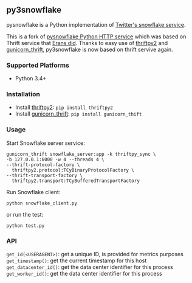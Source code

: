 ## py3snowflake

pysnowflake is a Python implementation of [Twitter's snowflake service](https://github.com/twitter/snowflake).

This is a fork of [pysnowflake Python HTTP service](https://github.com/koblas/pysnowflake) which was based on Thrift service that [Erans did](https://github.com/erans/pysnowflake). Thanks to easy use of [thriftpy2](https://github.com/Thriftpy/thriftpy2) and [gunicorn_thrift](https://github.com/Thriftpy/gunicorn_thrift), py3snowflake is now based on thrift servive again.


### Supported Platforms

* Python 3.4+


### Installation

* Install [thriftpy2](https://github.com/Thriftpy/thriftpy2): `pip install thriftpy2`
* Install [gunicorn_thrift](https://github.com/Thriftpy/gunicorn_thrift): `pip install gunicorn_thift`


### Usage

Start Snowflake server service:
```shell
gunicorn_thrift snowflake_server:app -k thriftpy_sync \
-b 127.0.0.1:6000 -w 4 --threads 4 \
--thrift-protocol-factory \
  thriftpy2.protocol:TCyBinaryProtocolFactory \
--thrift-transport-factory \
  thriftpy2.transport:TCyBufferedTransportFactory
```

Run Snowflake client:
```
python snowflake_client.py
```
or run the test:
```
python test.py
```


### API

`get_id(<USERAGENT>)`: get a unique ID, <USERAGENT> is provided for metrics purposes
`get_timestamp()`: get the current timestamp for this host
`get_datacenter_id()`: get the data center identifier for this process
`get_worker_id()`: get the data center identifier for this process

